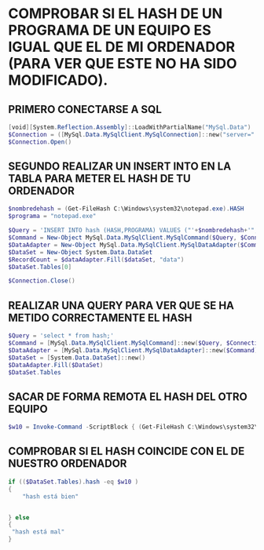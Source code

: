 # COMPROBAR SI EL HASH DE UN PROGRAMA DE UN EQUIPO ES IGUAL QUE EL DE MI ORDENADOR (PARA VER QUE ESTE NO HA SIDO MODIFICADO).

## PRIMERO CONECTARSE A SQL
```powershell
[void][System.Reflection.Assembly]::LoadWithPartialName("MySql.Data")
$Connection = ([MySql.Data.MySqlClient.MySqlConnection]::new("server=" + "localhost" + ";port=3306;uid=" + "usuario" + ";pwd=passwordsecreto" + ";database="+"powershell1"+";SslMode=none"))
$Connection.Open()
```

## SEGUNDO REALIZAR UN INSERT INTO EN LA TABLA PARA METER EL HASH DE TU ORDENADOR 
```powershell
$nombredehash = (Get-FileHash C:\Windows\system32\notepad.exe).HASH
$programa = "notepad.exe"

$Query = 'INSERT INTO hash (HASH,PROGRAMA) VALUES ("'+$nombredehash+'","'+$programa+'");'
$Command = New-Object MySql.Data.MySqlClient.MySqlCommand($Query, $Connection)
$DataAdapter = New-Object MySql.Data.MySqlClient.MySqlDataAdapter($Command)
$DataSet = New-Object System.Data.DataSet
$RecordCount = $dataAdapter.Fill($dataSet, "data")
$DataSet.Tables[0]

$Connection.Close()
```
## REALIZAR UNA QUERY PARA VER QUE SE HA METIDO CORRECTAMENTE EL HASH
```powershell
$Query = 'select * from hash;'
$Command = [MySql.Data.MySqlClient.MySqlCommand]::new($Query, $Connection)
$DataAdapter = [MySql.Data.MySqlClient.MySqlDataAdapter]::new($Command)
$DataSet = [System.Data.DataSet]::new()
$DataAdapter.Fill($DataSet)
$DataSet.Tables
```
## SACAR DE FORMA REMOTA EL HASH DEL OTRO EQUIPO
```powershell
$w10 = Invoke-Command -ScriptBlock { (Get-FileHash C:\Windows\system32\notepad.exe).HASH } -ComputerName "DESKTOP-OJRROSB"
```
## COMPROBAR SI EL HASH COINCIDE CON EL DE NUESTRO ORDENADOR
```powershell
if (($DataSet.Tables).hash -eq $w10 ) 
{
    "hash está bien"


} else
{
 "hash está mal"
}
```
